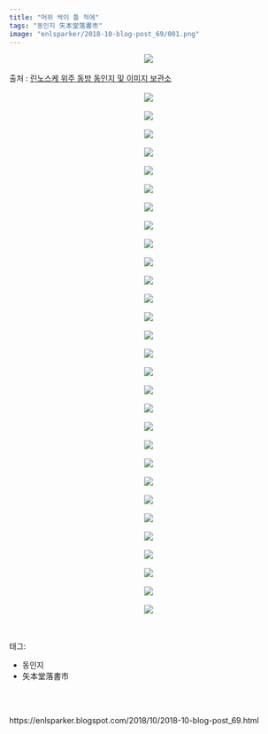 ```yaml
---
title: "머위 싹이 틀 적에"
tags: "동인지 矢本堂落書市"
image: "enlsparker/2018-10-blog-post_69/001.png"
---
```

<div class="article">
<div class="post-body entry-content" id="post-body-3850391370150156531" itemprop="description articleBody">
<div class="separator" style="clear: both; text-align: center;">
<img src="{{ site.nasurl }}/enlsparker/2018-10-blog-post_69/001.png"/></div>
<br/>
<a name="more"></a>출처 : <a href="https://blog.naver.com/leejb200/221321865348">린노스케 위주 동방 동인지 및 이미지 보관소</a><br/>
<br/>
<div class="separator" style="clear: both; text-align: center;">
<img src="{{ site.nasurl }}/enlsparker/2018-10-blog-post_69/002.png"/></div>
<br/>
<div class="separator" style="clear: both; text-align: center;">
<img src="{{ site.nasurl }}/enlsparker/2018-10-blog-post_69/003.png"/></div>
<br/>
<div class="separator" style="clear: both; text-align: center;">
<img src="{{ site.nasurl }}/enlsparker/2018-10-blog-post_69/004.png"/></div>
<br/>
<div class="separator" style="clear: both; text-align: center;">
<img src="{{ site.nasurl }}/enlsparker/2018-10-blog-post_69/005.png"/></div>
<br/>
<div class="separator" style="clear: both; text-align: center;">
<img src="{{ site.nasurl }}/enlsparker/2018-10-blog-post_69/006.png"/></div>
<br/>
<div class="separator" style="clear: both; text-align: center;">
<img src="{{ site.nasurl }}/enlsparker/2018-10-blog-post_69/007.png"/></div>
<br/>
<div class="separator" style="clear: both; text-align: center;">
<img src="{{ site.nasurl }}/enlsparker/2018-10-blog-post_69/008.png"/></div>
<br/>
<div class="separator" style="clear: both; text-align: center;">
<img src="{{ site.nasurl }}/enlsparker/2018-10-blog-post_69/009.png"/></div>
<br/>
<div class="separator" style="clear: both; text-align: center;">
<img src="{{ site.nasurl }}/enlsparker/2018-10-blog-post_69/010.png"/></div>
<br/>
<div class="separator" style="clear: both; text-align: center;">
<img src="{{ site.nasurl }}/enlsparker/2018-10-blog-post_69/011.png"/></div>
<br/>
<div class="separator" style="clear: both; text-align: center;">
<img src="{{ site.nasurl }}/enlsparker/2018-10-blog-post_69/012.png"/></div>
<br/>
<div class="separator" style="clear: both; text-align: center;">
<img src="{{ site.nasurl }}/enlsparker/2018-10-blog-post_69/013.png"/></div>
<br/>
<div class="separator" style="clear: both; text-align: center;">
<img src="{{ site.nasurl }}/enlsparker/2018-10-blog-post_69/014.png"/></div>
<br/>
<div class="separator" style="clear: both; text-align: center;">
<img src="{{ site.nasurl }}/enlsparker/2018-10-blog-post_69/015.png"/></div>
<br/>
<div class="separator" style="clear: both; text-align: center;">
<img src="{{ site.nasurl }}/enlsparker/2018-10-blog-post_69/016.png"/></div>
<br/>
<div class="separator" style="clear: both; text-align: center;">
<img src="{{ site.nasurl }}/enlsparker/2018-10-blog-post_69/017.png"/></div>
<br/>
<div class="separator" style="clear: both; text-align: center;">
<img src="{{ site.nasurl }}/enlsparker/2018-10-blog-post_69/018.png"/></div>
<br/>
<div class="separator" style="clear: both; text-align: center;">
<img src="{{ site.nasurl }}/enlsparker/2018-10-blog-post_69/019.png"/></div>
<br/>
<div class="separator" style="clear: both; text-align: center;">
<img src="{{ site.nasurl }}/enlsparker/2018-10-blog-post_69/020.png"/></div>
<br/>
<div class="separator" style="clear: both; text-align: center;">
<img src="{{ site.nasurl }}/enlsparker/2018-10-blog-post_69/021.png"/></div>
<br/>
<div class="separator" style="clear: both; text-align: center;">
<img src="{{ site.nasurl }}/enlsparker/2018-10-blog-post_69/022.png"/></div>
<br/>
<div class="separator" style="clear: both; text-align: center;">
<img src="{{ site.nasurl }}/enlsparker/2018-10-blog-post_69/023.png"/></div>
<br/>
<div class="separator" style="clear: both; text-align: center;">
<img src="{{ site.nasurl }}/enlsparker/2018-10-blog-post_69/024.png"/></div>
<br/>
<div class="separator" style="clear: both; text-align: center;">
<img src="{{ site.nasurl }}/enlsparker/2018-10-blog-post_69/025.png"/></div>
<br/>
<div class="separator" style="clear: both; text-align: center;">
<img src="{{ site.nasurl }}/enlsparker/2018-10-blog-post_69/026.png"/></div>
<br/>
<div class="separator" style="clear: both; text-align: center;">
<img src="{{ site.nasurl }}/enlsparker/2018-10-blog-post_69/027.png"/></div>
<br/>
<div class="separator" style="clear: both; text-align: center;">
<img src="{{ site.nasurl }}/enlsparker/2018-10-blog-post_69/028.png"/></div>
<br/>
<div class="separator" style="clear: both; text-align: center;">
<img src="{{ site.nasurl }}/enlsparker/2018-10-blog-post_69/029.png"/></div>
<br/>
<div class="separator" style="clear: both; text-align: center;">
<img src="{{ site.nasurl }}/enlsparker/2018-10-blog-post_69/030.png"/></div>
<br/>
<div style="clear: both;"></div>
</div></div><br/>
<div class="tagTrail">
<p>태그: </p>
<ul>
<li>동인지</li>
<li>矢本堂落書市</li>
</ul>
</div><br/>

<br/>
<p id="refer">https://enlsparker.blogspot.com/2018/10/2018-10-blog-post_69.html</p>
<br/>
